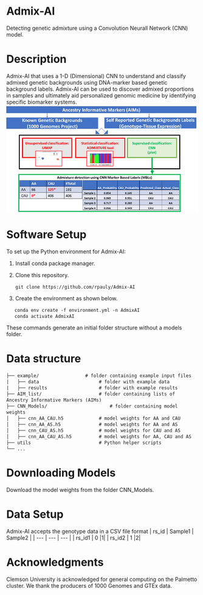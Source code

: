 # Admix-AI
Detecting genetic admixture using a Convolution Neurall Network (CNN) model.
# Description
Admix-AI that uses a 1-D (Dimensional) CNN to understand and classify admixed genetic backgrounds using DNA-marker based genetic background labels. Admix-AI can be used to discover admixed proportions in samples and ultimately aid personalized genomic medicine by identifying specific biomarker systems.
![AdmixAI_Overview.](https://github.com/rpauly/Admix-AI/blob/main/AdmixAI_Overview.png)

# Software Setup
To set up the Python environment for Admix-AI:

1. Install conda package manager.

2. Clone this repository.
   ```
   git clone https://github.com/rpauly/Admix-AI
   ```
4. Create the environment as shown below.
```
   conda env create -f environment.yml -n AdmixAI
   conda activate AdmixAI
```
These commands generate an initial folder structure without a models folder.

# Data structure
 ```  
├── example/                 # folder containing example input files
|   ├── data                      # folder with example data
|   ├── results                   # folder with example results
├── AIM_list/                     # folder containing lists of Ancestry Informative Markers (AIMs)
├── CNN_Models/                       # folder containing model weights
│   ├── cnn_AA_CAU.h5             # model weights for AA and CAU
│   ├── cnn_AA_AS.h5              # model weights for AA and AS
│   ├── cnn_CAU_AS.h5             # model weights for CAU and AS
│   ├── cnn_AA_CAU_AS.h5          # model weights for AA, CAU and AS
├── utils                         # Python helper scripts
└── ...
```


# Downloading Models
Download the model weights from the folder CNN_Models.

# Data Setup
Admix-AI accepts the genotype data in a CSV file format
| rs_id | Sample1 | Sample2 |
| --- | --- | --- |
| rs_id1 | 0 |1|
| rs_id2 | 1 |2|

# Acknowledgments
Clemson University is acknowledged for general computing on the Palmetto cluster. We thank the producers of 1000 Genomes and GTEx data.

